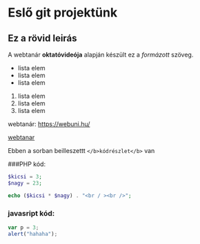 # Eslő git projektünk
## Ez a rövid leirás

A webtanár **oktatóvideója** alapján készült ez a *formázott* szöveg.

- lista elem
- lista elem
- lista elem

1. lista elem
2. lista elem
3. lista elem

webtanár: https://webuni.hu/

[webtanar](https://webuni.hu)

Ebben a sorban beilleszettt `</b>kódrészlet</b>` van 

###PHP kód:
```php
$kicsi = 3;
$nagy = 23;

echo ($kicsi * $nagy) . "<br / ><br />";

```

### javasript kód:
```javascript
var p = 3;
alert("hahaha");

```

